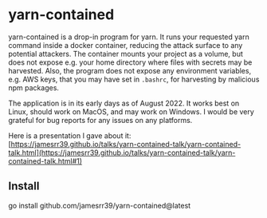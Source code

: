 # yarn-contained

yarn-contained is a drop-in program for yarn. It runs your requested yarn command inside a docker container, reducing the attack surface to any potential attackers. The container mounts your project as a volume, but does not expose e.g. your home directory where files with secrets may be harvested. Also, the program does not expose any environment variables, e.g. AWS keys, that you may have set in `.bashrc`, for harvesting by malicious npm packages.

The application is in its early days as of August 2022. It works best on Linux, should work on MacOS, and may work on Windows. I would be very grateful for bug reports for any issues on any platforms.

Here is a presentation I gave about it: [https://jamesrr39.github.io/talks/yarn-contained-talk/yarn-contained-talk.html](https://jamesrr39.github.io/talks/yarn-contained-talk/yarn-contained-talk.html#1)

## Install

go install github.com/jamesrr39/yarn-contained@latest

